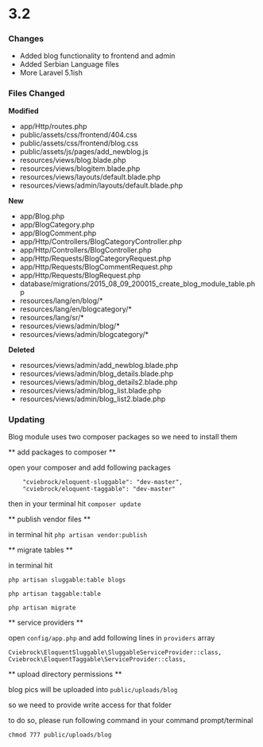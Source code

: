 # 3.2

### Changes

* Added blog functionality to frontend and admin
* Added Serbian Language files
* More Laravel 5.1ish



### Files Changed

**Modified**
* app/Http/routes.php
* public/assets/css/frontend/404.css
* public/assets/css/frontend/blog.css
* public/assets/js/pages/add_newblog.js
* resources/views/blog.blade.php
* resources/views/blogitem.blade.php
* resources/views/layouts/default.blade.php
* resources/views/admin/layouts/default.blade.php

**New**
* app/Blog.php
* app/BlogCategory.php
* app/BlogComment.php
* app/Http/Controllers/BlogCategoryController.php
* app/Http/Controllers/BlogController.php
* app/Http/Requests/BlogCategoryRequest.php
* app/Http/Requests/BlogCommentRequest.php
* app/Http/Requests/BlogRequest.php
* database/migrations/2015_08_09_200015_create_blog_module_table.php
* resources/lang/en/blog/*
* resources/lang/en/blogcategory/*
* resources/lang/sr/*
* resources/views/admin/blog/*
* resources/views/admin/blogcategory/*

**Deleted**
* resources/views/admin/add_newblog.blade.php
* resources/views/admin/blog_details.blade.php
* resources/views/admin/blog_details2.blade.php
* resources/views/admin/blog_list.blade.php
* resources/views/admin/blog_list2.blade.php
 

### Updating

Blog module uses two composer packages so we need to install them

** add packages to composer **

open your composer and add following packages
````
    "cviebrock/eloquent-sluggable": "dev-master",
    "cviebrock/eloquent-taggable": "dev-master"
````

then in your terminal hit <code>composer update</code>


** publish vendor files **

in terminal hit <code>php artisan vendor:publish</code>

** migrate tables **

in terminal hit 
````
php artisan sluggable:table blogs

php artisan taggable:table

php artisan migrate

````

** service providers **

open <code>config/app.php</code> and add following lines in <code>providers</code> array

````
Cviebrock\EloquentSluggable\SluggableServiceProvider::class,
Cviebrock\EloquentTaggable\ServiceProvider::class,
````

** upload directory permissions **

blog pics will be uploaded into <code>public/uploads/blog</code>

so we need to provide write access for that folder

to do so, please run following command in your command prompt/terminal
````
chmod 777 public/uploads/blog
````